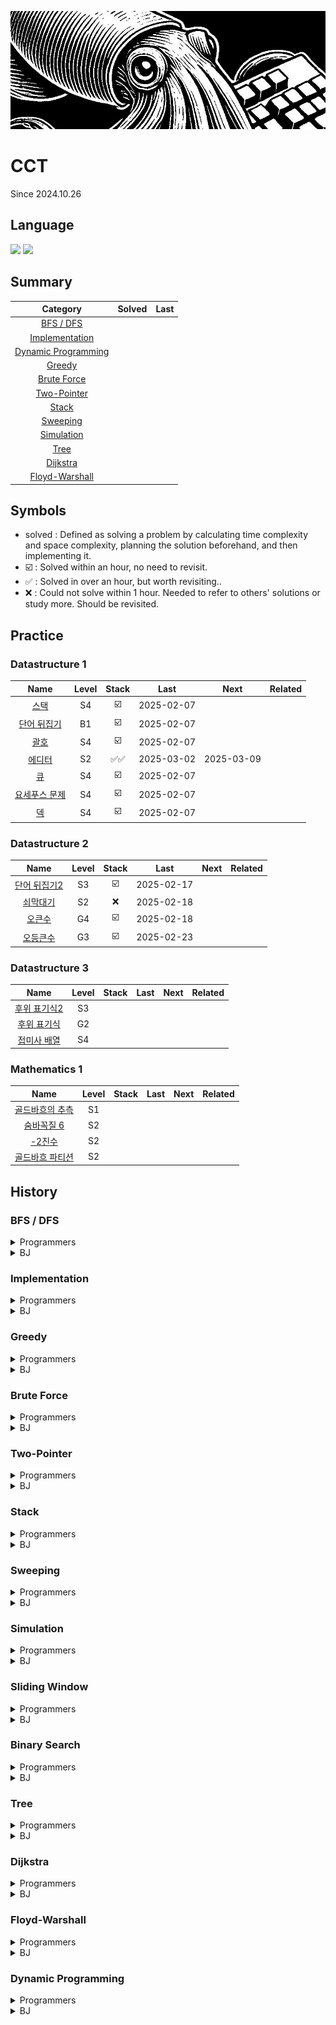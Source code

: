 <a href="*"><img src="./banner.jpg"></a>

# CCT

Since 2024.10.26

## Language

<a href="*"><img src="https://img.shields.io/badge/java-007396?style=for-the-badge&logo=OpenJDK&logoColor=white"></a>
<a href="*"><img src="https://img.shields.io/badge/JavaScript-F7DF1E?style=for-the-badge&logo=JavaScript&logoColor=white"></a>

## Summary

|                  Category                   | Solved | Last |
| :-----------------------------------------: | :----: | :--: |
|           [BFS / DFS](#bfs--dfs)            |        |      |
|      [Implementation](#implementation)      |        |      |
| [Dynamic Programming](#dynamic-programming) |        |      |
|              [Greedy](#greedy)              |        |      |
|         [Brute Force](#brute-force)         |        |      |
|         [Two-Pointer](#two-pointer)         |        |      |
|               [Stack](#Stack)               |        |      |
|            [Sweeping](#sweeping)            |        |      |
|          [Simulation](#simulation)          |        |      |
|                [Tree](#tree)                |        |      |
|            [Dijkstra](#dijkstra)            |        |      |
|      [Floyd-Warshall](#floyd-warshall)      |        |      |

## Symbols

- solved : Defined as solving a problem by calculating time complexity and space complexity, planning the solution beforehand, and then implementing it.
- ☑️ : Solved within an hour, no need to revisit.
- ✅ : Solved in over an hour, but worth revisiting..
- ❌ : Could not solve within 1 hour. Needed to refer to others' solutions or study more. Should be revisited.

## Practice

### Datastructure 1

|                         Name                          | Level | Stack |    Last    |    Next    | Related |
| :---------------------------------------------------: | :---: | :---: | :--------: | :--------: | ------- |
|     [스택](https://www.acmicpc.net/problem/10828)     |  S4   |  ☑️   | 2025-02-07 |            |         |
|  [단어 뒤집기](https://www.acmicpc.net/problem/9093)  |  B1   |  ☑️   | 2025-02-07 |            |         |
|     [괄호](https://www.acmicpc.net/problem/9012)      |  S4   |  ☑️   | 2025-02-07 |            |         |
|    [에디터](https://www.acmicpc.net/problem/1406)     |  S2   | ✅✅  | 2025-03-02 | 2025-03-09 |         |
|      [큐](https://www.acmicpc.net/problem/10845)      |  S4   |  ☑️   | 2025-02-07 |            |         |
| [요세푸스 문제](https://www.acmicpc.net/problem/1158) |  S4   |  ☑️   | 2025-02-07 |            |         |
|      [덱](https://www.acmicpc.net/problem/10866)      |  S4   |  ☑️   | 2025-02-07 |            |         |

### Datastructure 2

|                         Name                          | Level | Stack |    Last    | Next | Related |
| :---------------------------------------------------: | :---: | :---: | :--------: | :--: | ------- |
| [단어 뒤집기2](https://www.acmicpc.net/problem/17413) |  S3   |  ☑️   | 2025-02-17 |      |         |
|   [쇠막대기](https://www.acmicpc.net/problem/10799)   |  S2   |  ❌   | 2025-02-18 |      |         |
|    [오큰수](https://www.acmicpc.net/problem/17298)    |  G4   |  ☑️   | 2025-02-18 |      |         |
|   [오등큰수](https://www.acmicpc.net/problem/17299)   |  G3   |  ☑️   | 2025-02-23 |      |         |

### Datastructure 3

|                         Name                         | Level | Stack | Last | Next | Related |
| :--------------------------------------------------: | :---: | :---: | :--: | :--: | ------- |
| [후위 표기식2](https://www.acmicpc.net/problem/1935) |  S3   |       |      |      |         |
| [후위 표기식](https://www.acmicpc.net/problem/1918)  |  G2   |       |      |      |         |
| [접미사 배열](https://www.acmicpc.net/problem/11656) |  S4   |       |      |      |         |

### Mathematics 1

|                           Name                           | Level | Stack | Last | Next | Related |
| :------------------------------------------------------: | :---: | :---: | :--: | :--: | ------- |
| [골드바흐의 추측](https://www.acmicpc.net/problem/6588)  |  S1   |       |      |      |         |
|   [숨바꼭질 6](https://www.acmicpc.net/problem/17087)    |  S2   |       |      |      |         |
|      [-2진수](https://www.acmicpc.net/problem/2089)      |  S2   |       |      |      |         |
| [골드바흐 파티션](https://www.acmicpc.net/problem/17103) |  S2   |       |      |      |         |

## History

### BFS / DFS

<details>
  <summary>Programmers</summary>
</details>
<details>
  <summary>BJ</summary>

|                           Name                            | Level | Stack |    Last    |    Next    | Related |
| :-------------------------------------------------------: | :---: | :---: | :--------: | :--------: | ------- |
|    [유기농 배추](https://www.acmicpc.net/problem/1012)    |  S2   |  ☑️   | 2025-02-15 |            |         |
| [연결 요소의 개수](https://www.acmicpc.net/problem/11724) |  S2   |  ☑️   | 2025-02-15 |            |         |
|     [안전 영역](https://www.acmicpc.net/problem/2468)     |  S1   |  ☑️   | 2025-02-15 |            |         |
|     [미로 탐색](https://www.acmicpc.net/problem/2178)     |  S1   |  ☑️   | 2025-02-15 |            |         |
|  [단지번호붙이기](https://www.acmicpc.net/problem/2667)   |  S1   |  ☑️   | 2025-02-15 |            |         |
|     [숨바꼭질](https://www.acmicpc.net/problem/1697)      |  S1   | ✅✅  | 2025-05-06 | 2025-05-16 |         |
|     [적록색약](https://www.acmicpc.net/problem/10026)     |  G5   |  ☑️   | 2025-02-15 |            |         |
|      [토마토](https://www.acmicpc.net/problem/7576)       |  G5   |  ☑️   | 2025-02-15 |            |         |
| [트리의 부모 찾기](https://www.acmicpc.net/problem/11725) |  S2   |  ☑️   | 2025-02-15 |            |         |
|      [알파벳](https://www.acmicpc.net/problem/1987)       |  G4   |  ☑️   | 2025-02-16 |            |         |
|   [나이트의 이동](https://www.acmicpc.net/problem/7562)   |  S1   |  ☑️   | 2025-02-16 |            |         |
|    [영역 구하기](https://www.acmicpc.net/problem/2583)    |  S1   |  ☑️   | 2025-02-16 |            |         |
|     [섬의 개수](https://www.acmicpc.net/problem/4963)     |  S2   |  ☑️   | 2025-02-17 |            |         |
|      [A → B](https://www.acmicpc.net/problem/16953)       |  S2   |  ☑️   | 2025-02-17 |            |         |
|    [이분 그래프](https://www.acmicpc.net/problem/1707)    |  G4   | ❌❌  | 2025-05-06 | 2025-05-16 |         |
|      [연구소](https://www.acmicpc.net/problem/14502)      |  G4   | ❌☑️  | 2025-05-07 |            |         |
|      [토마토](https://www.acmicpc.net/problem/7569)       |  G5   |  ☑️   | 2025-02-19 |            |         |
|     [촌수계산](https://www.acmicpc.net/problem/2644)      |  S2   | ✅☑️  | 2025-05-13 |            |         |
|       [빙산](https://www.acmicpc.net/problem/2573)        |  G4   |  ☑️   | 2025-02-19 |            |         |
|    [트리의 지름](https://www.acmicpc.net/problem/1967)    |  G4   | ❌☑️  | 2025-05-14 |            |         |
|     [알고스팟](https://www.acmicpc.net/problem/1261)      |  G4   |  ✅   | 2025-02-22 | 2025-02-25 |         |
|    [트리의 지름](https://www.acmicpc.net/problem/1167)    |  G2   |  ☑️   | 2025-02-22 |            |         |
|      [ABCDE](https://www.acmicpc.net/problem/13023)       |  G5   |  ❌   | 2025-02-24 | 2025-02-27 |         |
|    [인구 이동](https://www.acmicpc.net/problem/16234)     |  G4   |  ❌   | 2025-02-24 | 2025-02-27 |         |
|      [결혼식](https://www.acmicpc.net/problem/16234)      |  S2   |  ☑️   | 2025-03-24 |            |         |
|    [숫자고르기](https://www.acmicpc.net/problem/2668)     |  G5   |  ❌   | 2025-04-12 | 2025-04-17 |         |

</details>

### Implementation

<details>
  <summary>Programmers</summary>
</details>
<details>
  <summary>BJ</summary>
</details>

### Greedy

<details>
  <summary>Programmers</summary>
</details>
<details>
  <summary>BJ</summary>

|                                 Name                                 | Level | Stack |    Last    |    Next    | Related |
| :------------------------------------------------------------------: | :---: | :---: | :--------: | :--------: | ------- |
|        [카드 정렬하기](https://www.acmicpc.net/problem/1715)         |  G4   |  ☑️   | 2025-03-14 |            |         |
|           [주유소](https://www.acmicpc.net/problem/13305)            |  S3   |  ☑️   | 2025-03-14 |            |         |
|          [단어 수학](https://www.acmicpc.net/problem/1339)           |  G4   |  ✅   | 2025-03-15 | 2025-03-20 |         |
|             [센서](https://www.acmicpc.net/problem/2212)             |  G4   | ❌✅  | 2025-03-21 | 2025-04-04 |         |
|            [컵라면](https://www.acmicpc.net/problem/1781)            |  G2   | ☑️✅  | 2025-04-17 | 2025-04-22 |         |
|            [공항](https://www.acmicpc.net/problem/10775)             |  G2   |  ☑️   | 2025-03-17 |            |         |
|       [멀티탭 스케줄링](https://www.acmicpc.net/problem/1700)        |  G1   |  ☑️   | 2025-03-17 |            |         |
|         [강의실 배정](https://www.acmicpc.net/problem/11000)         |  G5   |  ❌   | 2025-03-17 | 2025-03-22 |         |
|           [수 묶기](https://www.acmicpc.net/problem/1744)            |  G4   |  ✅   | 2025-03-17 | 2025-03-22 |         |
|         [수리공 항승](https://www.acmicpc.net/problem/1449)          |  S3   |  ☑️   | 2025-03-18 |            |         |
|             [행렬](https://www.acmicpc.net/problem/1080)             |  S1   |  ❌   | 2025-03-18 | 2025-03-23 |         |
|            [과제](https://www.acmicpc.net/problem/13904)             |  G3   |  ✅   | 2025-03-22 | 2025-03-27 |         |
|             [트리](https://www.acmicpc.net/problem/1068)             |  G5   |  ✅   | 2025-03-23 | 2025-03-28 |         |
|       [통나무 건너뛰기](https://www.acmicpc.net/problem/11497)       |  S1   |  ☑️   | 2025-03-24 |            |         |
|        [흙길 보수하기](https://www.acmicpc.net/problem/1911)         |  G5   |  ☑️   | 2025-03-25 |            |         |
|        [파일 합치기 3](https://www.acmicpc.net/problem/13975)        |  G4   |  ☑️   | 2025-03-26 |            |         |
|      [최소 회의실 개수](https://www.acmicpc.net/problem/19598)       |  G5   |  ✅   | 2025-03-27 | 2025-04-01 |         |
|         [크게 만들기](https://www.acmicpc.net/problem/2812)          |  G3   |  ✅   | 2025-03-30 | 2025-04-04 |         |
|          [시간 관리](https://www.acmicpc.net/problem/1263)           |  G5   |  ✅   | 2025-03-31 | 2025-04-05 |         |
| [사전 순 최대 공통 부분 수열](https://www.acmicpc.net/problem/30805) |  G4   |  ❌   | 2025-03-31 | 2025-04-05 |         |
|           [순회강연](https://www.acmicpc.net/problem/2109)           |  G3   |  ☑️   | 2025-04-01 |            |         |
|         [겹치는 선분](https://www.acmicpc.net/problem/1689)          |  G4   |  ✅   | 2025-04-01 | 2025-04-06 |         |
|            [달력](https://www.acmicpc.net/problem/20207)             |  G5   |  ☑️   | 2025-04-02 |            |         |
|         [행복 유치원](https://www.acmicpc.net/problem/13164)         |  G5   |  ✅   | 2025-04-03 | 2025-04-08 |         |
|        [전구와 스위치](https://www.acmicpc.net/problem/2138)         |  G4   |  ❌   | 2025-04-04 | 2025-04-09 |         |
|        [공주님의 정원](https://www.acmicpc.net/problem/2457)         |  G3   |  ✅   | 2025-04-05 | 2025-04-10 |         |
|         [내일 할거야](https://www.acmicpc.net/problem/7983)          |  G5   |  ✅   | 2025-04-07 | 2025-04-12 |         |
|             [소트](https://www.acmicpc.net/problem/1083)             |  G4   |  ☑️   | 2025-04-08 |            |         |
|             [소트](https://www.acmicpc.net/problem/1071)             |  P5   |  ☑️   | 2025-04-09 |            |         |
|              [배](https://www.acmicpc.net/problem/1092)              |  G5   |  ❌   | 2025-04-14 | 2025-04-19 |         |
|          [줄 세우기](https://www.acmicpc.net/problem/7570)           |  G2   |  ❌   | 2025-05-06 | 2025-05-11 |         |

</details>

### Brute Force

<details>
  <summary>Programmers</summary>
</details>
<details>
  <summary>BJ</summary>

</details>

### Two-Pointer

<details>
  <summary>Programmers</summary>
</details>
<details>
  <summary>BJ</summary>

</details>

### Stack

<details>
  <summary>Programmers</summary>
</details>
<details>
  <summary>BJ</summary>

</details>

### Sweeping

<details>
  <summary>Programmers</summary>
</details>
<details>
  <summary>BJ</summary>

</details>

### Simulation

<details>
  <summary>Programmers</summary>

</details>
<details>
  <summary>BJ</summary>
</details>

### Sliding Window

<details>
  <summary>Programmers</summary>

</details>
<details>
  <summary>BJ</summary>

</details>

### Binary Search

<details>
  <summary>Programmers</summary>

</details>
<details>
  <summary>BJ</summary>

|                                 Name                                  | Level | Stack  |    Last    |    Next    | Related |
| :-------------------------------------------------------------------: | :---: | :----: | :--------: | :--------: | ------- |
|          [나무 자르기](https://www.acmicpc.net/problem/2805)          |  S2   |   ☑️   | 2025-02-25 |            |         |
|          [랜선 자르기](https://www.acmicpc.net/problem/1654)          |  S2   |   ✅   | 2025-02-25 | 2025-02-28 |         |
|             [게임](https://www.acmicpc.net/problem/1654)              |  S3   |   ✅   | 2025-02-25 | 2025-02-28 |         |
|             [예산](https://www.acmicpc.net/problem/2512)              |  S2   |   ☑️   | 2025-02-26 |            |         |
|          [공유기 설치](https://www.acmicpc.net/problem/2110)          |  G4   |   ✅   | 2025-02-26 | 2025-03-01 |         |
|             [용액](https://www.acmicpc.net/problem/2467)              |  G5   |  ❌❌  | 2025-05-08 | 2025-05-18 |         |
|           [중량제한](https://www.acmicpc.net/problem/1939)            |  G3   |  ✅✅  | 2025-03-03 | 2025-03-10 |         |
|             [좋다](https://www.acmicpc.net/problem/1253)              |  G4   | ❌✅❌ | 2025-05-08 | 2025-05-18 |         |
|            [세 용액](https://www.acmicpc.net/problem/2473)            |  G3   |   ✅   | 2025-03-01 | 2025-03-04 |         |
|           [K번째 수](https://www.acmicpc.net/problem/1300)            |  G1   |   ❌   | 2025-03-01 | 2025-03-04 |         |
| [가장 긴 증가하는 부분 수열 3](https://www.acmicpc.net/problem/12738) |  G2   |   ❌   | 2025-03-02 | 2025-03-05 |         |
|         [두 배열의 합](https://www.acmicpc.net/problem/2143)          |  G3   |   ✅   | 2025-03-04 | 2025-03-07 |         |
|           [모자이크](https://www.acmicpc.net/problem/2539)            |  G4   |   ☑️   | 2025-03-05 |            |         |
|           [입국심사](https://www.acmicpc.net/problem/3079)            |  G5   |  ✅☑️  | 2025-03-08 |            |         |
|        [케이크 자르기](https://www.acmicpc.net/problem/17179)         |  G4   |   ❌   | 2025-03-06 | 2025-03-09 |         |
|        [창영이와 퇴근](https://www.acmicpc.net/problem/22116)         |  G4   |   ☑️   | 2025-03-06 |            |         |
|       [블랙 프라이데이](https://www.acmicpc.net/problem/18114)        |  G5   |   ❌   | 2025-03-07 | 2025-03-10 |         |
|        [색종이와 가위](https://www.acmicpc.net/problem/20444)         |  G5   |   ✅   | 2025-03-07 | 2025-03-10 |         |
|          [반도체 설계](https://www.acmicpc.net/problem/2352)          |  G2   |   ☑️   | 2025-03-09 |            |         |
|          [세 수의 합](https://www.acmicpc.net/problem/2295)           |  G4   |   ❌   | 2025-03-09 | 2025-03-14 |         |
|       [합이 0인 네 정수](https://www.acmicpc.net/problem/7453)        |  G2   |   ❌   | 2025-03-09 | 2025-03-14 |         |
|         [브리징 시그널](https://www.acmicpc.net/problem/3066)         |  G2   |   ☑️   | 2025-03-10 |            |         |
|         [Closest Pair](https://www.acmicpc.net/problem/14746)         |  G5   |   ☑️   | 2025-03-10 |            |         |
|             [채굴](https://www.acmicpc.net/problem/15573)             |  G3   |   ✅   | 2025-03-11 | 2025-03-16 |         |
|          [Convention](https://www.acmicpc.net/problem/16776)          |  G4   |   ❌   | 2025-03-11 | 2025-03-16 |         |
|           [전기요금](https://www.acmicpc.net/problem/5710)            |  G4   |   ❌   | 2025-03-12 | 2025-03-17 |         |
|        [회의실 배정 4](https://www.acmicpc.net/problem/19623)         |  G3   |   ❌   | 2025-03-12 | 2025-03-17 |         |
|           [놀이 공원](https://www.acmicpc.net/problem/1561)           |  G1   |   ✅   | 2025-03-13 | 2025-03-18 |         |
|        [부분수열의 합 2](https://www.acmicpc.net/problem/1208)        |  G1   |   ❌   | 2025-03-14 | 2025-03-19 |         |
|           [냅색문제](https://www.acmicpc.net/problem/1450)            |  G1   |   ✅   | 2025-03-14 | 2025-03-19 |         |
|          [카드 게임](https://www.acmicpc.net/problem/16566)           |  P5   |   ✅   | 2025-03-25 | 2025-03-30 |         |
|        [구간 나누기 2](https://www.acmicpc.net/problem/13397)         |  G4   |   ✅   | 2025-05-08 | 2025-05-13 |         |
|           [피자판매](https://www.acmicpc.net/problem/2632)            |  G2   |   ✅   | 2025-05-09 | 2025-05-14 |         |
|        [제자리 멀리뛰기](https://www.acmicpc.net/problem/6209)        |  G2   |   ❌   | 2025-05-10 | 2025-05-15 |         |
|         [로봇 프로젝트](https://www.acmicpc.net/problem/3649)         |  G5   |   ✅   | 2025-05-11 | 2025-05-16 |         |

</details>

### Tree

<details>
  <summary>Programmers</summary>

</details>
<details>
  <summary>BJ</summary>

|                           Name                            | Level | Stack |    Last    |    Next    | Related                                           |
| :-------------------------------------------------------: | :---: | :---: | :--------: | :--------: | ------------------------------------------------- |
|   [네트워크 연결](https://www.acmicpc.net/problem/1922)   |  G4   |  ✅   | 2025-03-19 | 2025-03-24 |                                                   |
| [최소 스패닝 트리](https://www.acmicpc.net/problem/1197)  |  G4   |  ❌   | 2025-03-19 | 2025-03-24 |                                                   |
|  [도시 분할 계획](https://www.acmicpc.net/problem/1647)   |  G4   |  ☑️   | 2025-03-19 |            |                                                   |
|      [전력난](https://www.acmicpc.net/problem/6497)       |  G4   |  ☑️   | 2025-03-19 |            |                                                   |
|     [여행 가자](https://www.acmicpc.net/problem/1976)     |  G4   |  ☑️   | 2025-03-21 |            |                                                   |
|      [도서관](https://www.acmicpc.net/problem/1416)       |  G4   |  ✅   | 2025-03-21 | 2025-03-26 |                                                   |
|    [행성 연결](https://www.acmicpc.net/problem/16398)     |  G4   |  ✅   | 2025-03-23 | 2025-03-28 |                                                   |
|       [LCA](https://www.acmicpc.net/problem/11437)        |  G3   |  ✅   | 2025-03-24 | 2025-03-29 |                                                   |
|      [거짓말](https://www.acmicpc.net/problem/1043)       |  G4   |  ❌   | 2025-03-28 | 2025-04-01 |                                                   |
| [나만 안되는 연애](https://www.acmicpc.net/problem/14621) |  G3   |  ✅   | 2025-04-07 | 2025-04-12 |                                                   |
|     [줄 세우기](https://www.acmicpc.net/problem/2252)     |  G3   |  ❌   | 2025-05-07 | 2025-05-12 |                                                   |
|     [ACM Craft](https://www.acmicpc.net/problem/1005)     |  G3   |  ❌   | 2025-05-08 | 2025-05-13 |                                                   |
|  [전기가 부족해](https://www.acmicpc.net/problem/10423)   |  G3   |  ✅   | 2025-05-12 | 2025-05-22 |                                                   |
|   [음악프로그램](https://www.acmicpc.net/problem/2623)    |  G3   |  ✅   | 2025-05-13 | 2025-05-23 | [줄 세우기](https://www.acmicpc.net/problem/2252) |

</details>

### Dijkstra

<details>
  <summary>Programmers</summary>

</details>
<details>
  <summary>BJ</summary>

|                          Name                           | Level | Stack |    Last    |    Next    | Related |
| :-----------------------------------------------------: | :---: | :---: | :--------: | :--------: | ------- |
|    [최단경로](https://www.acmicpc.net/problem/1753)     |  G4   |  ✅   | 2025-03-26 | 2025-03-31 |         |
| [최소비용 구하기](https://www.acmicpc.net/problem/1916) |  G5   |  ✅   | 2025-03-26 | 2025-03-31 |         |
|   [숨바꼭질 3](https://www.acmicpc.net/problem/13549)   |  G5   |  ❌   | 2025-03-27 | 2025-04-01 |         |
|      [파티](https://www.acmicpc.net/problem/1238)       |  G3   |  ☑️   | 2025-03-28 |            |         |
|    [택배 배송](https://www.acmicpc.net/problem/5972)    |  G5   |  ☑️   | 2025-03-29 |            |         |
|    [알고스팟](https://www.acmicpc.net/problem/1261)     |  G4   |  ✅   | 2025-04-01 | 2025-04-06 |         |
|  [서강그라운드](https://www.acmicpc.net/problem/14938)  |  G4   |  ✅   | 2025-04-02 | 2025-04-07 |         |
|      [택배](https://www.acmicpc.net/problem/1719)       |  G3   |  ✅   | 2025-04-11 | 2025-04-16 |         |
|   [가장 먼 곳](https://www.acmicpc.net/problem/22865)   |  G4   |  ✅   | 2025-05-15 | 2025-05-25 |         |

</details>

### Floyd-Warshall

<details>
  <summary>Programmers</summary>

</details>
<details>
  <summary>BJ</summary>

|                               Name                               | Level | Stack |    Last    |    Next    | Related |
| :--------------------------------------------------------------: | :---: | :---: | :--------: | :--------: | ------- |
|        [미로만들기](https://www.acmicpc.net/problem/2665)        |  G4   |  ☑️   | 2025-04-03 |            |         |
|        [경로 찾기](https://www.acmicpc.net/problem/11403)        |  S1   |  ☑️   | 2025-04-03 |            |         |
|        [플로이드](https://www.acmicpc.net/problem/11404)         |  G4   |  ☑️   | 2025-04-03 |            |         |
| [케빈 베이컨의 6단계 법칙](https://www.acmicpc.net/problem/1389) |  S1   |  ☑️   | 2025-04-03 |            |         |
|         [키 순서](https://www.acmicpc.net/problem/2458)          |  G4   |  ✅   | 2025-04-03 | 2025-04-08 |         |
|          [저울](https://www.acmicpc.net/problem/10159)           |  G4   |  ✅   | 2025-04-03 | 2025-04-08 |         |
|           [운동](https://www.acmicpc.net/problem/1956)           |  G4   |  ☑️   | 2025-04-04 |            |         |
|        [구슬 찾기](https://www.acmicpc.net/problem/2617)         |  G4   |  ☑️   | 2025-04-05 |            |         |
|         [회장뽑기](https://www.acmicpc.net/problem/2660)         |  G5   |  ✅   | 2025-05-05 | 2025-05-10 |         |

</details>

### Dynamic Programming

<details>
  <summary>Programmers</summary>

</details>
<details>
  <summary>BJ</summary>

|                           Name                            | Level | Stack |    Last    |    Next    | Related                                                  |
| :-------------------------------------------------------: | :---: | :---: | :--------: | :--------: | -------------------------------------------------------- |
|      [합분해](https://www.acmicpc.net/problem/2225)       |  G5   |  ✅   | 2025-04-10 | 2025-04-15 |                                                          |
|    [계단 오르기](https://www.acmicpc.net/problem/2225)    |  S3   |  ✅   | 2025-04-11 | 2025-04-16 |                                                          |
|      [RGB거리](https://www.acmicpc.net/problem/1149)      |  S1   |  ☑️   | 2025-04-12 |            |                                                          |
|       [1학년](https://www.acmicpc.net/problem/5557)       |  G5   |  ☑️   | 2025-04-13 |            |                                                          |
|      [동전 1](https://www.acmicpc.net/problem/2293)       |  G4   |  ❌   | 2025-04-17 | 2025-04-22 |                                                          |
|       [동전](https://www.acmicpc.net/problem/9084)        |  G5   |  ☑️   | 2025-04-18 |            |                                                          |
|     [줄세우기](https://www.acmicpc.net/problem/2631)      |  G4   |  ✅   | 2025-04-19 | 2025-04-24 |                                                          |
|        [앱](https://www.acmicpc.net/problem/7579)         |  G3   |  ❌   | 2025-04-20 | 2025-04-25 |                                                          |
| [가장 큰 정사각형](https://www.acmicpc.net/problem/1915)  |  G4   |  ✅   | 2025-04-21 | 2025-04-26 |                                                          |
|     [암호코드](https://www.acmicpc.net/problem/2011)      |  G5   |  ☑️   | 2025-04-21 |            |                                                          |
|        [LCS](https://www.acmicpc.net/problem/9251)        |  G5   |  ❌   | 2025-04-21 | 2025-04-26 |                                                          |
|       [LCS 3](https://www.acmicpc.net/problem/1958)       |  G4   |  ❌   | 2025-04-22 | 2025-04-27 |                                                          |
|     [연속합 3](https://www.acmicpc.net/problem/1958)      |  G4   |  ❌   | 2025-04-22 | 2025-04-27 |                                                          |
|     [연속합 2](https://www.acmicpc.net/problem/13398)     |  G5   |  ❌   | 2025-04-23 | 2025-04-28 |                                                          |
| [1, 2, 3 더하기 4](https://www.acmicpc.net/problem/15989) |  G5   |  ☑️   | 2025-04-23 |            |                                                          |
|  [행렬 곱셈 순서](https://www.acmicpc.net/problem/11049)  |  G3   |  ❌   | 2025-04-24 | 2025-04-29 |                                                          |
|   [파일 합치기](https://www.acmicpc.net/problem/11066)    |  G3   |  ❌   | 2025-04-24 | 2025-04-29 |                                                          |
|       [알약](https://www.acmicpc.net/problem/4811)        |  G5   |  ✅   | 2025-04-27 | 2025-05-02 |                                                          |
|      [계단 수](https://www.acmicpc.net/problem/1562)      |  G1   |  ❌   | 2025-04-28 | 2025-05-03 |                                                          |
|    [오르막 수](https://www.acmicpc.net/problem/11057)     |  S1   |  ☑️   | 2025-05-03 |            |                                                          |
|   [회사 문화 1](https://www.acmicpc.net/problem/14267)    |  G4   |  ✅   | 2025-05-07 | 2025-05-12 |                                                          |
| [할로윈의 양아치](https://www.acmicpc.net/problem/20303)  |  G2   |  ✅   | 2025-05-14 | 2025-05-24 |                                                          |
|      [조 짜기](https://www.acmicpc.net/problem/2229)      |  G5   |  ❌   | 2025-05-17 | 2025-05-27 |                                                          |
|  [목장 건설하기](https://www.acmicpc.net/problem/14925)   |  G4   |  ❌   | 2025-05-19 | 2025-05-29 | [가장 큰 정사각형](https://www.acmicpc.net/problem/1915) |

</details>
